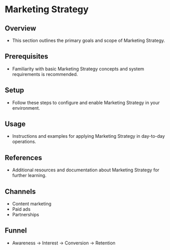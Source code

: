 # Marketing Strategy

## Overview
- This section outlines the primary goals and scope of Marketing Strategy.

## Prerequisites
- Familiarity with basic Marketing Strategy concepts and system requirements is recommended.

## Setup
- Follow these steps to configure and enable Marketing Strategy in your environment.

## Usage
- Instructions and examples for applying Marketing Strategy in day-to-day operations.

## References
- Additional resources and documentation about Marketing Strategy for further learning.


## Channels
- Content marketing
- Paid ads
- Partnerships

## Funnel
- Awareness → Interest → Conversion → Retention
